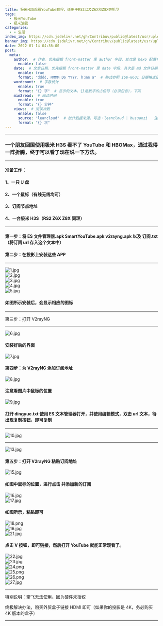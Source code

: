 ```yaml
---
title: 极米H3S观看YouTube教程，适用于RS2以及Z6X和Z8X等机型
tags:
  - 极米YouTube
  - 极米油管
categories:
  - - 生活
index_img: https://cdn.jsdelivr.net/gh/Contribuv/public@latest/usr/uploads/2022/01/458091334.jpg#vwid=1920&vhei=1080
banner_img: https://cdn.jsdelivr.net/gh/Contribuv/public@latest/usr/uploads/2022/01/1578543293.jpg#vwid=1920&vhei=1080
date: 2022-01-14 04:36:00
post:
  meta:
    author:  # 作者，优先根据 front-matter 里 author 字段，其次是 hexo 配置中 author 值
      enable: false
    date:  # 文章日期，优先根据 front-matter 里 date 字段，其次是 md 文件日期
      enable: true
      format: "dddd, MMMM Do YYYY, h:mm a"  # 格式参照 ISO-8601 日期格式化
    wordcount:  # 字数统计
      enable: true
      format: "{} 字"  # 显示的文本，{}是数字的占位符（必须包含)，下同
    min2read:  # 阅读时间
      enable: true
      format: "{} 分钟"
    views:  # 阅读次数
      enable: false
      source: "leancloud"  # 统计数据来源，可选：leancloud | busuanzi   注意不蒜子会间歇抽风
      format: "{} 次"
---
```


* * *

### ****一个朋友回国使用极米 H3S 看不了 YouTube 和 HBO­Max，通过我得一阵折腾，终于可以看了现在说一下方法。****

* * *

#### 准备工作： 

#### 1、一只 U 盘

#### 2、一个鼠标（有线无线均可）

#### 3、订阅节点地址

#### 4、一台极米 H3S（RS2 Z6X Z8X 同理）

* * *

#### 第一步：将 ES 文件管理器.apk Smar­tY­ouTube.apk v2rayng.apk 以及 订阅.txt（将订阅 url 存入这个文本中）

#### 第二步：在投影上安装这些 APP

  

* * *

  

![1.jpg](https://cdn.jsdelivr.net/gh/Contribuv/public@latest/usr/uploads/2022/01/458091334.jpg#vwid=1920&vhei=1080 "1.jpg")  
![2.jpg](https://cdn.jsdelivr.net/gh/Contribuv/public@latest/usr/uploads/2022/01/3214178081.jpg#vwid=1920&vhei=1080 "2.jpg")  
![3.jpg](https://cdn.jsdelivr.net/gh/Contribuv/public@latest/usr/uploads/2022/01/1806422623.jpg#vwid=1920&vhei=1080 "3.jpg")  
![4.jpg](https://cdn.jsdelivr.net/gh/Contribuv/public@latest/usr/uploads/2022/01/1569006492.jpg#vwid=1920&vhei=1080 "4.jpg")  
![5.jpg](https://cdn.jsdelivr.net/gh/Contribuv/public@latest/usr/uploads/2022/01/273481579.jpg#vwid=1920&vhei=1080 "5.jpg")  

#### 如图所示安装后，会显示相应的图标

#### 

* * *

  
第三步：打开 V2rayNG

* * *

![6.jpg](https://cdn.jsdelivr.net/gh/Contribuv/public@latest/usr/uploads/2022/01/3081778366.jpg#vwid=1920&vhei=1080 "6.jpg")  

  

#### 安装好后的界面

  

![7.jpg](https://cdn.jsdelivr.net/gh/Contribuv/public@latest/usr/uploads/2022/01/1578543293.jpg#vwid=1920&vhei=1080 "7.jpg")  

####   

#### 第四步：为 V2rayNG 添加订阅地址

  

![8.jpg](https://cdn.jsdelivr.net/gh/Contribuv/public@latest/usr/uploads/2022/01/1616163898.jpg#vwid=1920&vhei=1080 "8.jpg")  

  

#### 注意看图片中鼠标的位置

  

![9.jpg](https://cdn.jsdelivr.net/gh/Contribuv/public@latest/usr/uploads/2022/01/2227700830.jpg#vwid=1920&vhei=1080 "9.jpg")  

####   

#### 打开 dingyue.txt 使用 ES 文本管理器打开，并使用编辑模式，双击 url 文本，待出现复制按钮，即可复制

  

  

* * *

  

![10.jpg](https://cdn.jsdelivr.net/gh/Contribuv/public@latest/usr/uploads/2022/01/2623325206.jpg#vwid=1920&vhei=1080 "10.jpg")  

* * *

  
![13.jpg](https://cdn.jsdelivr.net/gh/Contribuv/public@latest/usr/uploads/2022/01/664121005.png#vwid=1920&vhei=1080 "13.jpg")  

####   

#### 第五步：打开 V2rayNG 粘贴订阅地址

  

![15.jpg](https://cdn.jsdelivr.net/gh/Contribuv/public@latest/usr/uploads/2022/01/897809877.jpg#vwid=1920&vhei=1080 "15.jpg")  

####   

#### 如图中鼠标的位置，进行点击 并添加新的订阅

  

![16.jpg](https://cdn.jsdelivr.net/gh/Contribuv/public@latest/usr/uploads/2022/01/3849699360.jpg#vwid=1920&vhei=1080 "16.jpg")  
![17.jpg](https://cdn.jsdelivr.net/gh/Contribuv/public@latest/usr/uploads/2022/01/1821002912.jpg#vwid=1920&vhei=1080 "17.jpg")  

####   

#### 如图所示，粘贴即可

  

![18.png](https://cdn.jsdelivr.net/gh/Contribuv/public@latest/usr/uploads/2022/01/1302952351.png#vwid=1920&vhei=1080 "18.png")  
![19.jpg](https://cdn.jsdelivr.net/gh/Contribuv/public@latest/usr/uploads/2022/01/803900754.jpg#vwid=1920&vhei=1080 "19.jpg")  
![21.jpg](https://cdn.jsdelivr.net/gh/Contribuv/public@latest/usr/uploads/2022/01/276676278.jpg#vwid=1920&vhei=1080 "21.jpg")  

  

#### 点击 V 按钮，即可链接，然后打开 YouTube 就能正常观看了。

  

![22.jpg](https://cdn.jsdelivr.net/gh/Contribuv/public@latest/usr/uploads/2022/01/148176474.jpg#vwid=1920&vhei=1080 "22.jpg")  
![23.jpg](https://cdn.jsdelivr.net/gh/Contribuv/public@latest/usr/uploads/2022/01/3749563771.jpg#vwid=1920&vhei=1080 "23.jpg")  
![24.png](https://cdn.jsdelivr.net/gh/Contribuv/public@latest/usr/uploads/2022/01/1099051365.png#vwid=1920&vhei=1080 "24.png")  
![25.png](https://cdn.jsdelivr.net/gh/Contribuv/public@latest/usr/uploads/2022/01/3868084686.png#vwid=1920&vhei=1080 "25.png")  
![26.png](https://cdn.jsdelivr.net/gh/Contribuv/public@latest/usr/uploads/2022/01/3233457848.png#vwid=1920&vhei=1080 "26.png")  
![27.jpg](https://cdn.jsdelivr.net/gh/Contribuv/public@latest/usr/uploads/2022/01/2907284039.jpg#vwid=1920&vhei=1080 "27.jpg")  

  

  

* * *

  

特别说明：奈飞无法使用，因为硬件未授权

终极解决办法，购买外贸盒子链接 HDMI 即可（如果你的投影是 4K，务必购买 4K 版本的盒子）

  

* * *